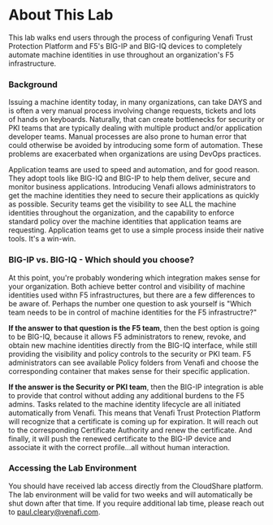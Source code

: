 # **About This Lab**

This lab walks end users through the process of configuring Venafi Trust Protection Platform and F5's BIG-IP and BIG-IQ devices to completely automate machine identities in use throughout an organization's F5 infrastructure.

### **Background**

Issuing a machine identity today, in many organizations, can take DAYS and is often a very manual process involving change requests, tickets and lots of hands on keyboards. Naturally, that can create bottlenecks for security or PKI teams that are typically dealing with multiple product and/or application developer teams. Manual processes are also prone to human error that could otherwise be avoided by introducing some form of automation. These problems are exacerbated when organizations are using DevOps practices.

Application teams are used to speed and automation, and for good reason. They adopt tools like BIG-IQ and BIG-IP to help them deliver, secure and monitor business applications. Introducing Venafi allows administrators to get the machine identities they need to secure their applications as quickly as possible. Security teams get the visibility to see ALL the machine identities throughout the organization, and the capability to enforce standard policy over the machine identities that application teams are requesting. Application teams get to use a simple process inside their native tools. It's a win-win.

### **BIG-IP vs. BIG-IQ - Which should you choose?**

At this point, you're probably wondering which integration makes sense for your organization. Both achieve better control and visibility of machine identities used withn F5 infrastructures, but there are a few differences to be aware of. Perhaps the number one question to ask yourself is "Which team needs to be in control of machine identities for the F5 infrastructre?"

**If the answer to that question is the F5 team**, then the best option is going to be BIG-IQ, because it allows F5 administrators to renew, revoke, and obtain new machine identities directly from the BIG-IQ interface, while still providing the visibility and policy controls to the security or PKI team. F5 administrators can see available Policy folders from Venafi and choose the corresponding container that makes sense for their specific application.

**If the answer is the Security or PKI team**, then the BIG-IP integration is able to provide that control without adding any additional burdens to the F5 admins. Tasks related to the machine identity lifecycle are all initiated automatically from Venafi. This means that Venafi Trust Protection Platform will recognize that a certificate is coming up for expiration. It will reach out to the corresponding Certificate Authority and renew the certificate. And finally, it will push the renewed certificate to the BIG-IP device and associate it with the correct profile...all without human interaction.

### **Accessing the Lab Environment**

You should have received lab access directly from the CloudShare platform. The lab environment will be valid for two weeks and will automatically be shut down after that time. If you require additional lab time, please reach out to paul.cleary@venafi.com.
